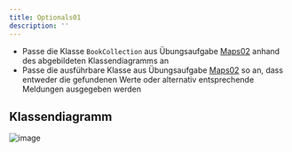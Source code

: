```yaml
---
title: Optionals01
description: ''
---
```


- Passe die Klasse `BookCollection` aus Übungsaufgabe [Maps02](../maps/maps02) anhand des abgebildeten Klassendiagramms an
- Passe die ausführbare Klasse aus Übungsaufgabe [Maps02](../maps/maps02) so an, dass entweder die gefundenen Werte oder alternativ entsprechende Meldungen ausgegeben werden

## Klassendiagramm
![image](https://user-images.githubusercontent.com/47243617/235863354-e51d6269-74c0-423c-b246-399b36f9b14f.png)
